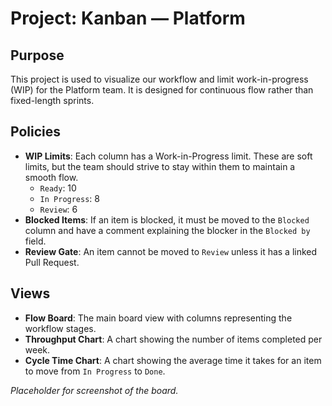 # Project: Kanban — Platform

## Purpose

This project is used to visualize our workflow and limit work-in-progress (WIP) for the Platform team. It is designed for continuous flow rather than fixed-length sprints.

## Policies

*   **WIP Limits**: Each column has a Work-in-Progress limit. These are soft limits, but the team should strive to stay within them to maintain a smooth flow.
    *   `Ready`: 10
    *   `In Progress`: 8
    *   `Review`: 6
*   **Blocked Items**: If an item is blocked, it must be moved to the `Blocked` column and have a comment explaining the blocker in the `Blocked by` field.
*   **Review Gate**: An item cannot be moved to `Review` unless it has a linked Pull Request.

## Views

*   **Flow Board**: The main board view with columns representing the workflow stages.
*   **Throughput Chart**: A chart showing the number of items completed per week.
*   **Cycle Time Chart**: A chart showing the average time it takes for an item to move from `In Progress` to `Done`.

*Placeholder for screenshot of the board.*
